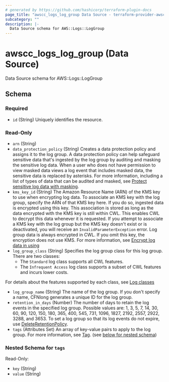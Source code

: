 ```yaml
---
# generated by https://github.com/hashicorp/terraform-plugin-docs
page_title: "awscc_logs_log_group Data Source - terraform-provider-awscc"
subcategory: ""
description: |-
  Data Source schema for AWS::Logs::LogGroup
---
```


# awscc_logs_log_group (Data Source)

Data Source schema for AWS::Logs::LogGroup



<!-- schema generated by tfplugindocs -->
## Schema

### Required

- `id` (String) Uniquely identifies the resource.

### Read-Only

- `arn` (String)
- `data_protection_policy` (String) Creates a data protection policy and assigns it to the log group. A data protection policy can help safeguard sensitive data that's ingested by the log group by auditing and masking the sensitive log data. When a user who does not have permission to view masked data views a log event that includes masked data, the sensitive data is replaced by asterisks.
 For more information, including a list of types of data that can be audited and masked, see [Protect sensitive log data with masking](https://docs.aws.amazon.com/AmazonCloudWatch/latest/logs/mask-sensitive-log-data.html).
- `kms_key_id` (String) The Amazon Resource Name (ARN) of the KMS key to use when encrypting log data.
 To associate an KMS key with the log group, specify the ARN of that KMS key here. If you do so, ingested data is encrypted using this key. This association is stored as long as the data encrypted with the KMS key is still within CWL. This enables CWL to decrypt this data whenever it is requested.
 If you attempt to associate a KMS key with the log group but the KMS key doesn't exist or is deactivated, you will receive an ``InvalidParameterException`` error.
 Log group data is always encrypted in CWL. If you omit this key, the encryption does not use KMS. For more information, see [Encrypt log data in using](https://docs.aws.amazon.com/AmazonCloudWatch/latest/logs/encrypt-log-data-kms.html)
- `log_group_class` (String) Specifies the log group class for this log group. There are two classes:
  +  The ``Standard`` log class supports all CWL features.
  +  The ``Infrequent Access`` log class supports a subset of CWL features and incurs lower costs.
  
 For details about the features supported by each class, see [Log classes](https://docs.aws.amazon.com/AmazonCloudWatch/latest/logs/CloudWatch_Logs_Log_Classes.html)
- `log_group_name` (String) The name of the log group. If you don't specify a name, CFNlong generates a unique ID for the log group.
- `retention_in_days` (Number) The number of days to retain the log events in the specified log group. Possible values are: 1, 3, 5, 7, 14, 30, 60, 90, 120, 150, 180, 365, 400, 545, 731, 1096, 1827, 2192, 2557, 2922, 3288, and 3653.
 To set a log group so that its log events do not expire, use [DeleteRetentionPolicy](https://docs.aws.amazon.com/AmazonCloudWatchLogs/latest/APIReference/API_DeleteRetentionPolicy.html).
- `tags` (Attributes Set) An array of key-value pairs to apply to the log group.
 For more information, see [Tag](https://docs.aws.amazon.com/AWSCloudFormation/latest/UserGuide/aws-properties-resource-tags.html). (see [below for nested schema](#nestedatt--tags))

<a id="nestedatt--tags"></a>
### Nested Schema for `tags`

Read-Only:

- `key` (String)
- `value` (String)
